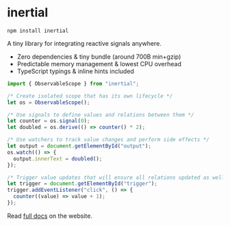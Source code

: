 # inertial

    npm install inertial

A tiny library for integrating reactive signals anywhere.

- Zero dependencies & tiny bundle (around 700B min+gzip)
- Predictable memory management & lowest CPU overhead
- TypeScript typings & inline hints included

```js
import { ObservableScope } from "inertial";

/* Create isolated scope that has its own lifecycle */
let os = ObservableScope();

/* Use signals to define values and relations between them */
let counter = os.signal(0);
let doubled = os.derive(() => counter() * 2);

/* Use watchers to track value changes and perform side effects */
let output = document.getElementById("output");
os.watch(() => {
  output.innerText = doubled();
});

/* Trigger value updates that will ensure all relations updated as well */
let trigger = document.getElementById("trigger");
trigger.addEventListener("click", () => {
  counter((value) => value + 1);
});
```

Read [full docs](https://unknownprinciple.github.io/inertial/) on the website.
